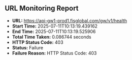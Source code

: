 ## URL Monitoring Report

- **URL:** https://api-gw1-prod1.fisglobal.com/gw/v1/health
- **Start Time:** 2025-07-11T10:13:19.439162
- **End Time:** 2025-07-11T10:13:19.525906
- **Total Time Taken:** 0.086744 seconds
- **HTTP Status Code:** 403
- **Status:** Failure
- **Failure Reason:** HTTP Status Code: 403
